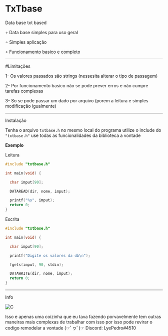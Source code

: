# TxTbase
Data base txt based


∘ Data base simples para uso geral

∘ Simples aplicação 

∘ Funcionamento basico e completo

---

#Limitações

1- Os valores passados são strings (nessesita alterar o tipo de passagem)

2- Por funcionamento basico não se pode prever erros e não cumpre tarefas complexas

3- So se pode passar um dado por arquivo (porem a leitura e simples modificação igualmente)

---

Instalação

Tenha o arquivo `txtbase.h` no mesmo local do programa
utilize o include do `"txtbase.h"`
use todas as funcionalidades da biblioteca a vontade

**Exemplo**

Leitura 

```c
#include "txtbase.h"

int main(void) {

  char imput[90];

  DATAREAD(dir, nome, imput);  

  printf("%s", imput);
  return 0;
}
```

Escrita

```c
#include "txtbase.h"

int main(void) {

  char imput[90];

  printf("Digite os valores da db\n");

  fgets(imput, 90, stdin);

  DATAWRITE(dir, nome, imput);  
  return 0;
}
```

---
Info

<img alt="C" src="https://img.shields.io/badge/c%20-%2300599C.svg?&style=for-the-badge&logo=c&logoColor=white"/>

Isso e apenas uma coizinha que eu tava fazendo porvavelmente tem outras maneiras 
mais complexas de trabalhar com isso por isso pode revirar o codigo remodelar a vontade (☞ﾟヮﾟ)☞
Discord: LyePedro#4510
